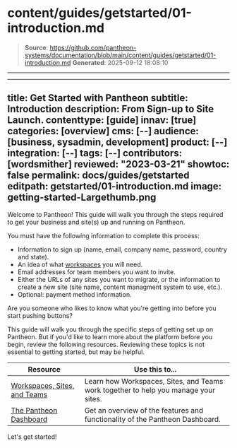 # content/guides/getstarted/01-introduction.md

> **Source**: https://github.com/pantheon-systems/documentation/blob/main/content/guides/getstarted/01-introduction.md
> **Generated**: 2025-09-12 18:08:10

---

---
title: Get Started with Pantheon
subtitle: Introduction
description: From Sign-up to Site Launch.
contenttype: [guide]
innav: [true]
categories: [overview]
cms: [--]
audience: [business, sysadmin, development]
product: [--]
integration: [--]
tags: [--]
contributors: [wordsmither]
reviewed: "2023-03-21"
showtoc: false
permalink: docs/guides/getstarted
editpath: getstarted/01-introduction.md
image: getting-started-Largethumb.png
---

Welcome to Pantheon! This guide will walk you through the steps required to get your business and site(s) up and running on Pantheon.

You must have the following information to complete this process:
- Information to sign up (name, email, company name, password, country and state).
- An idea of what [workspaces](/guides/account-mgmt/workspace-sites-teams/workspaces) you will need.
- Email addresses for team members you want to invite.
- Either the URLs of any sites you want to migrate, or the information to create a new site (site name, content managment system to use, etc.).
- Optional: payment method information.


<Alert title="Note" type="info" >

Are you someone who likes to know what you're getting into before you start pushing buttons?

This guide will walk you through the specific steps of getting set up on Pantheon.  But if you'd like to learn more about the platform before you begin, review the following resources.  Reviewing these topics is not essential to getting started, but may be helpful.

| Resource | Use this to...  |
|---|---|
| [Workspaces, Sites, and Teams](/guides/account-mgmt/workspace-sites-teams) | Learn how Workspaces, Sites, and Teams work together to help you manage your sites.  |
| [The Pantheon Dashboard](/guides/new-dashboard)| Get an overview of the features and functionality of the Pantheon Dashboard.
</Alert>

Let's get started!
